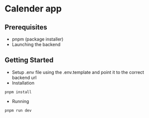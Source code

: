 # Calender app

## Prerequisites
- pnpm (package installer)
- Launching the backend

## Getting Started
- Setup .env file using the .env.template and point it to the correct backend url
- Installation
```shell
pnpm install
```

- Running
```shell
pnpm run dev
```
 


